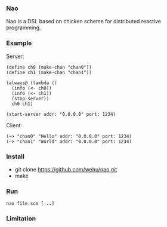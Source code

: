 ### Nao

Nao is a DSL based on chicken scheme for distributed reactive programming.

### Example

Server:

	(define ch0 (make-chan "chan0"))
	(define ch1 (make-chan "chan1"))

	(always@ (lambda ()
	  (info (<- ch0))
	  (info (<- ch1))
	  (stop-server))
	  ch0 ch1)

	(start-server addr: "0.0.0.0" port: 1234)

Client:

	(~> "chan0" "Hello" addr: "0.0.0.0" port: 1234)
	(~> "chan1" "World" addr: "0.0.0.0" port: 1234)

### Install

* git clone https://github.com/wehu/nao.git
* make

### Run

	nao file.scm [...]

### Limitation

